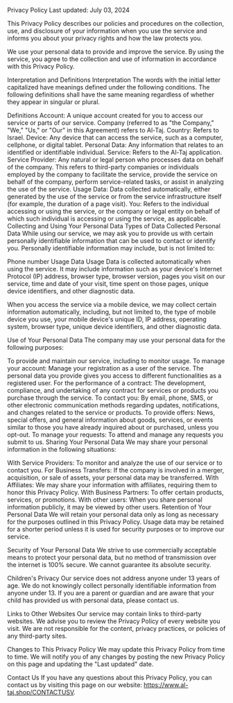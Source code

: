 Privacy Policy
Last updated: July 03, 2024

This Privacy Policy describes our policies and procedures on the collection, use, and disclosure of your information when you use the service and informs you about your privacy rights and how the law protects you.

We use your personal data to provide and improve the service. By using the service, you agree to the collection and use of information in accordance with this Privacy Policy.

Interpretation and Definitions
Interpretation
The words with the initial letter capitalized have meanings defined under the following conditions. The following definitions shall have the same meaning regardless of whether they appear in singular or plural.

Definitions
Account: A unique account created for you to access our service or parts of our service.
Company (referred to as "the Company," "We," "Us," or "Our" in this Agreement) refers to Al-Taj.
Country: Refers to Israel.
Device: Any device that can access the service, such as a computer, cellphone, or digital tablet.
Personal Data: Any information that relates to an identified or identifiable individual.
Service: Refers to the Al-Taj application.
Service Provider: Any natural or legal person who processes data on behalf of the company. This refers to third-party companies or individuals employed by the company to facilitate the service, provide the service on behalf of the company, perform service-related tasks, or assist in analyzing the use of the service.
Usage Data: Data collected automatically, either generated by the use of the service or from the service infrastructure itself (for example, the duration of a page visit).
You: Refers to the individual accessing or using the service, or the company or legal entity on behalf of which such individual is accessing or using the service, as applicable.
Collecting and Using Your Personal Data
Types of Data Collected
Personal Data
While using our service, we may ask you to provide us with certain personally identifiable information that can be used to contact or identify you. Personally identifiable information may include, but is not limited to:

Phone number
Usage Data
Usage Data is collected automatically when using the service. It may include information such as your device's Internet Protocol (IP) address, browser type, browser version, pages you visit on our service, time and date of your visit, time spent on those pages, unique device identifiers, and other diagnostic data.

When you access the service via a mobile device, we may collect certain information automatically, including, but not limited to, the type of mobile device you use, your mobile device's unique ID, IP address, operating system, browser type, unique device identifiers, and other diagnostic data.

Use of Your Personal Data
The company may use your personal data for the following purposes:

To provide and maintain our service, including to monitor usage.
To manage your account: Manage your registration as a user of the service. The personal data you provide gives you access to different functionalities as a registered user.
For the performance of a contract: The development, compliance, and undertaking of any contract for services or products you purchase through the service.
To contact you: By email, phone, SMS, or other electronic communication methods regarding updates, notifications, and changes related to the service or products.
To provide offers: News, special offers, and general information about goods, services, or events similar to those you have already inquired about or purchased, unless you opt-out.
To manage your requests: To attend and manage any requests you submit to us.
Sharing Your Personal Data
We may share your personal information in the following situations:

With Service Providers: To monitor and analyze the use of our service or to contact you.
For Business Transfers: If the company is involved in a merger, acquisition, or sale of assets, your personal data may be transferred.
With Affiliates: We may share your information with affiliates, requiring them to honor this Privacy Policy.
With Business Partners: To offer certain products, services, or promotions.
With other users: When you share personal information publicly, it may be viewed by other users.
Retention of Your Personal Data
We will retain your personal data only as long as necessary for the purposes outlined in this Privacy Policy. Usage data may be retained for a shorter period unless it is used for security purposes or to improve our service.

Security of Your Personal Data
We strive to use commercially acceptable means to protect your personal data, but no method of transmission over the internet is 100% secure. We cannot guarantee its absolute security.

Children's Privacy
Our service does not address anyone under 13 years of age. We do not knowingly collect personally identifiable information from anyone under 13. If you are a parent or guardian and are aware that your child has provided us with personal data, please contact us.

Links to Other Websites
Our service may contain links to third-party websites. We advise you to review the Privacy Policy of every website you visit. We are not responsible for the content, privacy practices, or policies of any third-party sites.

Changes to This Privacy Policy
We may update this Privacy Policy from time to time. We will notify you of any changes by posting the new Privacy Policy on this page and updating the "Last updated" date.

Contact Us
If you have any questions about this Privacy Policy, you can contact us by visiting this page on our website: https://www.al-taj.shop/CONTACTUSV.
